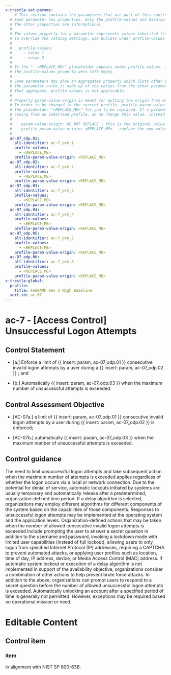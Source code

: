 ```yaml
---
x-trestle-set-params:
    # This section contains the parameters that are part of this control.
  # Each parameter has properties. Only the profile-values and display-name properties are editable.
  # The other properties are informational.
  #
  # The values property for a parameter represents values inherited from the OSCAL catalog.
  # To override the catalog settings, use bullets under profile-values as shown below:
  #
  #   profile-values:
  #     - value 1
  #     - value 2
  #
  # If the "- <REPLACE_ME>" placeholder appears under profile-values, it is the same as if
  # the profile-values property were left empty.
  #
  # Some parameters may show an aggregates property which lists other parameters. This means
  # the parameter value is made up of the values from the other parameters. For parameters
  # that aggregate, profile-values is not applicable.
  #
  # Property param-value-origin is meant for putting the origin from where that parameter comes from.
  # In order to be changed in the current profile, profile-param-value-origin property will be displayed with
  # the placeholder "<REPLACE_ME>" for you to be replaced. If a parameter already has a param-value-origin
  # coming from an inherited profile, do no change this value, instead use profile-param-value-origin as follows:
  #
  #    param-value-origin: DO NOT REPLACE - this is the original value
  #    profile-param-value-origin: <REPLACE_ME> - replace the new value required HERE
  #
  ac-07_odp.01:
    alt-identifier: ac-7_prm_1
    profile-values:
      - <REPLACE_ME>
    profile-param-value-origin: <REPLACE_ME>
  ac-07_odp.02:
    alt-identifier: ac-7_prm_2
    profile-values:
      - <REPLACE_ME>
    profile-param-value-origin: <REPLACE_ME>
  ac-07_odp.03:
    alt-identifier: ac-7_prm_3
    profile-values:
      - <REPLACE_ME>
    profile-param-value-origin: <REPLACE_ME>
  ac-07_odp.04:
    alt-identifier: ac-7_prm_4
    profile-values:
      - <REPLACE_ME>
    profile-param-value-origin: <REPLACE_ME>
  ac-07_odp.05:
    alt-identifier: ac-7_prm_5
    profile-values:
      - <REPLACE_ME>
    profile-param-value-origin: <REPLACE_ME>
  ac-07_odp.06:
    alt-identifier: ac-7_prm_6
    profile-values:
      - <REPLACE_ME>
    profile-param-value-origin: <REPLACE_ME>
x-trestle-global:
  profile:
    title: FedRAMP Rev 5 High Baseline
  sort-id: ac-07
---
```


# ac-7 - \[Access Control\] Unsuccessful Logon Attempts

## Control Statement

- \[a.\] Enforce a limit of {{ insert: param, ac-07_odp.01 }} consecutive invalid logon attempts by a user during a {{ insert: param, ac-07_odp.02 }} ; and

- \[b.\] Automatically {{ insert: param, ac-07_odp.03 }} when the maximum number of unsuccessful attempts is exceeded.

## Control Assessment Objective

- \[AC-07a.\] a limit of {{ insert: param, ac-07_odp.01 }} consecutive invalid logon attempts by a user during {{ insert: param, ac-07_odp.02 }} is enforced;

- \[AC-07b.\] automatically {{ insert: param, ac-07_odp.03 }} when the maximum number of unsuccessful attempts is exceeded.

## Control guidance

The need to limit unsuccessful logon attempts and take subsequent action when the maximum number of attempts is exceeded applies regardless of whether the logon occurs via a local or network connection. Due to the potential for denial of service, automatic lockouts initiated by systems are usually temporary and automatically release after a predetermined, organization-defined time period. If a delay algorithm is selected, organizations may employ different algorithms for different components of the system based on the capabilities of those components. Responses to unsuccessful logon attempts may be implemented at the operating system and the application levels. Organization-defined actions that may be taken when the number of allowed consecutive invalid logon attempts is exceeded include prompting the user to answer a secret question in addition to the username and password, invoking a lockdown mode with limited user capabilities (instead of full lockout), allowing users to only logon from specified Internet Protocol (IP) addresses, requiring a CAPTCHA to prevent automated attacks, or applying user profiles such as location, time of day, IP address, device, or Media Access Control (MAC) address. If automatic system lockout or execution of a delay algorithm is not implemented in support of the availability objective, organizations consider a combination of other actions to help prevent brute force attacks. In addition to the above, organizations can prompt users to respond to a secret question before the number of allowed unsuccessful logon attempts is exceeded. Automatically unlocking an account after a specified period of time is generally not permitted. However, exceptions may be required based on operational mission or need.

# Editable Content

<!-- Make additions and edits below -->
<!-- The above represents the contents of the control as received by the profile, prior to additions. -->
<!-- If the profile makes additions to the control, they will appear below. -->
<!-- The above markdown may not be edited but you may edit the content below, and/or introduce new additions to be made by the profile. -->
<!-- If there is a yaml header at the top, parameter values may be edited. Use --set-parameters to incorporate the changes during assembly. -->
<!-- The content here will then replace what is in the profile for this control, after running profile-assemble. -->
<!-- The added parts in the profile for this control are below.  You may edit them and/or add new ones. -->
<!-- Each addition must have a heading either of the form ## Control my_addition_name -->
<!-- or ## Part a. (where the a. refers to one of the control statement labels.) -->
<!-- "## Control" parts are new parts added after the statement part. -->
<!-- "## Part" parts are new parts added into the top-level statement part with that label. -->
<!-- Subparts may be added with nested hash levels of the form ### My Subpart Name -->
<!-- underneath the parent ## Control or ## Part being added -->
<!-- See https://oscal-compass.github.io/compliance-trestle/tutorials/ssp_profile_catalog_authoring/ssp_profile_catalog_authoring for guidance. -->

## Control item

### item

In alignment with NIST SP 800-63B.
